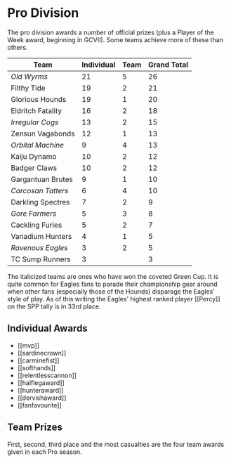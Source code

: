 # Pro Division

The pro division awards a number of official prizes (plus a Player of the Week award, beginning in GCVII). Some teams achieve more of these than others.

| Team | Individual | Team | Grand Total
|---|---|---|---|
| *Old Wyrms* | 21 | 5 | 26
| Filthy Tide | 19 | 2 | 21
| Glorious Hounds | 19 | 1 | 20
| Eldritch Fatality | 16 | 2 | 18
| *Irregular Cogs* | 13 | 2 | 15
| Zensun Vagabonds | 12 | 1 | 13
| *Orbital Machine* | 9 | 4 | 13
| Kaiju Dynamo | 10 | 2 | 12
| Badger Claws | 10 | 2 | 12
| Gargantuan Brutes | 9 | 1 | 10
| *Carcosan Tatters* | 6 | 4 | 10
| Darkling Spectres | 7 | 2 | 9
| *Gore Farmers* | 5 | 3 | 8
| Cackling Furies | 5 | 2 | 7
| Vanadium Hunters | 4 | 1 | 5
| *Ravenous Eagles* | 3 | 2 | 5
| TC Sump Runners | 3 |  | 3

The italicized teams are ones who have won the coveted Green Cup. It is quite common for Eagles fans to parade their championship gear around when other fans (especially those of the Hounds) disparage the Eagles' style of play. As of this writing the Eagles' highest ranked player [[Percy]] on the SPP tally is in 33rd place.

## Individual Awards

* [[mvp]]
* [[sardinecrown]]
* [[carminefist]]
* [[softhands]]
* [[relentlesscannon]]
* [[halflegaward]]
* [[hunteraward]]
* [[dervishaward]]
* [[fanfavourite]]

## Team Prizes

First, second, third place and the most casualties are the four team awards given in each Pro season.